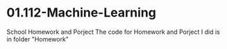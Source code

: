 # 01.112-Machine-Learning
School Homework and Porject
The code for Homework and Porject I did is in folder "Homework"
